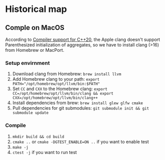 # Historical map

## Comple on MacOS

According to [Compiler support for C++20](https://en.cppreference.com/w/cpp/compiler_support/20), 
the Apple clang doesn't support Parenthesized initialization of aggregates, so we have to install
clang (>16) from Homebrew or MacPort.

### Setup envirnment
1. Download clang from Homebrew: `brew install llvm` 
2. Add Homebrew clang to your path: `export PATH="/opt/homebrew/opt/llvm/bin:$PATH"`
3. Set `CC` and `CXX` to the Homebrew clang: `export CC=/opt/homebrew/opt/llvm/bin/clang && export CXX=/opt/homebrew/opt/llvm/bin/clang++`
4. Install dependencies from brew: `brew install glew glfw cmake`
5. Pull dependencies for git submodules: `git submodule init && git submodule update`

### Compile

1. `mkdir build && cd build`
2. `cmake ..` or `cmake -DGTEST_ENABLE=ON ..` if you want to enable test
3. `make -j`
4. `ctest -j` if you want to run test
